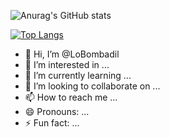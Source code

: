 ![Anurag's GitHub stats](https://github-readme-stats.vercel.app/api?username=LoBombadil&show_icons=true&theme=radical)

[![Top Langs](https://github-readme-stats.vercel.app/api/top-langs/?username=LoBombadil&layout=pie)](https://github.com/anuraghazra/github-readme-stats)

- 👋 Hi, I’m @LoBombadil
- 👀 I’m interested in ...
- 🌱 I’m currently learning ...
- 💞️ I’m looking to collaborate on ...
- 📫 How to reach me ...
- 😄 Pronouns: ...
- ⚡ Fun fact: ...

<!---
LoBombadil/LoBombadil is a ✨ special ✨ repository because its `README.md` (this file) appears on your GitHub profile.
You can click the Preview link to take a look at your changes.

--->



